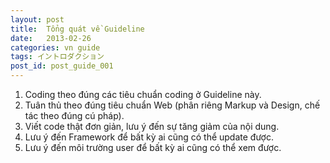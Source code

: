 ```yaml
---
layout: post
title:  Tổng quát về Guideline
date:   2013-02-26
categories: vn guide
tags: イントロダクション
post_id: post_guide_001
---
```

1. Coding theo đúng các tiêu chuẩn coding ở Guideline này.
2. Tuân thủ theo đúng tiêu chuẩn Web (phân riêng Markup và Design, chế tác theo đúng cú pháp).
3. Viết code thật đơn giản, lưu ý đến sự tăng giảm của nội dung.
4. Lưu ý đến Framework để bất kỳ ai cũng có thể update được.
5. Lưu ý đến môi trường user để bất kỳ ai cũng có thể xem được.
